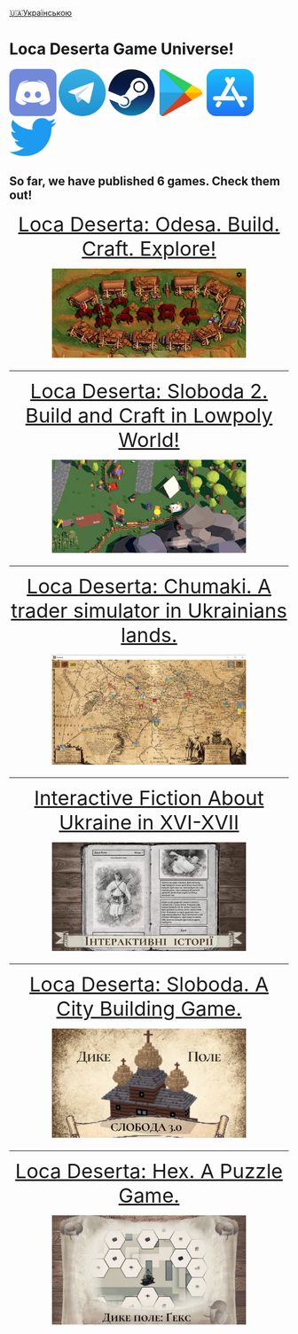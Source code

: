 
[🇺🇦Українською](index_uk)

# Loca Deserta Game Universe!

[<img src="images/discord.svg" width="85">](https://discord.gg/NThUaS3ajR) [<img src="images/Telegram_logo.svg" width="85">](https://t.me/locadesertachumaki)  [<img src="images/Steam_icon_logo.svg.png" width="85">](https://store.steampowered.com/app/2637950/_/) [<img src="images/playstore-icon.svg" width="85">](https://play.google.com/store/apps/dev?id=7035097424361510326
) [<img src="images/appstore_icon.svg" width="85">](https://apps.apple.com/ua/developer/dmytro-gladkyi/id578141466
) [<img src="images/Logo_of_Twitter.svg" width="85">](https://twitter.com/locadeserta)

## So far, we have published 6 games. Check them out!

<p align="center">
<a style="font-size: 36px" href="./odesa/index">Loca Deserta: Odesa. Build. Craft. Explore!
  <p align="center">
 <img src="odesa/images/secret_place.jpg" width="350">
  </p>
</a>
</p>

---

<p align="center">
<a style="font-size: 36px" href="./sloboda2/index">Loca Deserta: Sloboda 2. Build and Craft in Lowpoly World!
  <p align="center">
 <img src="sloboda2/images/thumbnail.png" width="350">
  </p>
</a>
</p>

--- 
<p align="center">
<a style="font-size: 36px" href="locadesertachumaki/index_en">Loca Deserta: Chumaki. A trader simulator in Ukrainians lands.
  <p align="center">
 <img src="locadesertachumaki/images/thumbnails.png" width="350">
  </p>
</a>
</p>

---

<p align="center">
<a style="font-size: 36px" href="interactive/index_en">Interactive Fiction About Ukraine in XVI-XVII
  <p align="center">
    <img src="interactive/images/thumbnail.jpg" width="350">
  </p>
</a>
</p>

---

<p align="center">
<a style="font-size: 36px" href="citybuilding/index_en">Loca Deserta: Sloboda. A City Building Game.
  <p align="center">
    <img src="citybuilding/images/sloboda_thumbnail.jpg" width="350">
  </p>
</a>
</p>

---

<p align="center">
<a style="font-size: 36px" href="locadesertahex/index_en">Loca Deserta: Hex. A Puzzle Game.
  <p align="center">
 <img src="locadesertahex\images\hex_thumbnail.jpg" width="350">
  </p>
</a>
</p>

